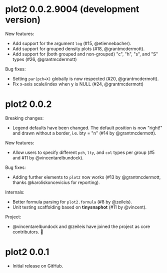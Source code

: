 # plot2 0.0.2.9004 (development version)

New features:

- Add support for the argument `log` (#15, @etiennebacher).
- Add support for grouped density plots (#18, @grantmcdermott).
- Add support for (both grouped and non-grouped) "c", "h", "s", and "S" types
(#26, @grantmcdermott)

Bug fixes:

- Setting `par(pch=X)` globally is now respected (#20, @grantmcdermott).
- Fix x-axis scale/index when y is NULL (#24, @grantmcdermott)

# plot2 0.0.2

Breaking changes:

- Legend defaults have been changed. The default position is now "right!" and
drawn without a border, i.e. bty = "n" (#14 by @grantmcdermott).

New features:

- Allow users to specify different `pch`, `lty`, and `col` types per group (#5
and #11 by @vincentarelbundock).

Bug fixes:

- Adding further elements to `plot2` now works (#13 by @grantmcdermott, thanks
@karoliskoncevicius for reporting).

Internals:

- Better formula parsing for `plot2.formula` (#8 by @zeileis).
- Unit testing scaffolding based on **tinysnaphot** (#11 by @vincent).

Project:

- @vincentarelbundock and @zeileis have joined the project as core contributors.
🎉

# plot2 0.0.1

* Initial release on GitHub.
